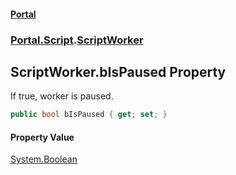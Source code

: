 #### [Portal](index.md 'index')
### [Portal.Script](Portal.Script.md 'Portal.Script').[ScriptWorker](ScriptWorker.md 'Portal.Script.ScriptWorker')

## ScriptWorker.bIsPaused Property

If true, worker is paused.

```csharp
public bool bIsPaused { get; set; }
```

#### Property Value
[System.Boolean](https://docs.microsoft.com/en-us/dotnet/api/System.Boolean 'System.Boolean')